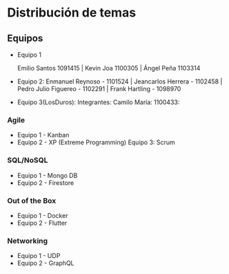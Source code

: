 # Distribución de temas

## Equipos

- Equipo 1
  
  Emilio Santos 1091415 |
  Kevin Joa 1100305 |
  Ángel Peña 1103314
- Equipo 2:
  Enmanuel Reynoso - 1101524 |
  Jeancarlos Herrera - 1102458 |
  Pedro Julio Figuereo - 1102291 |
  Frank Hartling - 1098970 
- Equipo 3(LosDuros):
    Integrantes:
        Camilo María: 1100433:

### Agile
- Equipo 1 - Kanban
- Equipo 2 - XP (Extreme Programming)
Equipo 3: Scrum
### SQL/NoSQL

- Equipo 1 - Mongo DB
- Equipo 2 - Firestore 

### Out of the Box

- Equipo 1 - Docker
- Equipo 2 - Flutter

### Networking

- Equipo 1 - UDP
- Equipo 2 - GraphQL

